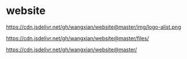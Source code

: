 # website

https://cdn.jsdelivr.net/gh/wangxian/website@master/img/logo-alist.png


https://cdn.jsdelivr.net/gh/wangxian/website@master/files/


https://cdn.jsdelivr.net/gh/wangxian/website@master/
